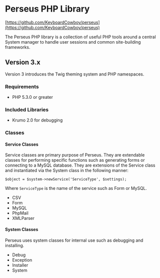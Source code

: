# Perseus PHP Library
[https://github.com/KeyboardCowboy/perseus](https://github.com/KeyboardCowboy/perseus)

The Perseus PHP library is a collection of useful PHP tools around a central
System manager to handle user sessions and common site-building frameworks.

## Version 3.x
Version 3 introduces the Twig theming system and PHP namespaces.

### Requirements
- PHP 5.3.0 or greater

### Included Libraries
- Krumo 2.0 for debugging

### Classes

#### Service Classes
Service classes are primary purpose of Perseus.  They are extendable classes
for performing specific functions such as generating forms or connecting to a
MySQL database.  They are extensions of the Service class and instantiated via
the System class in the following manner:

`$object = $system->newService('ServiceType', $settings);`

Where `ServiceType` is the name of the service such as Form or MySQL.

- CSV
- Form
- MySQL
- PhpMail
- XMLParser

#### System Classes
Perseus uses system classes for internal use such as debugging and installing.

- Debug
- Exception
- Installer
- System
